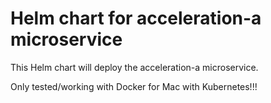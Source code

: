 # Helm chart for acceleration-a microservice

This Helm chart will deploy the acceleration-a microservice.

Only tested/working with Docker for Mac with Kubernetes!!!

